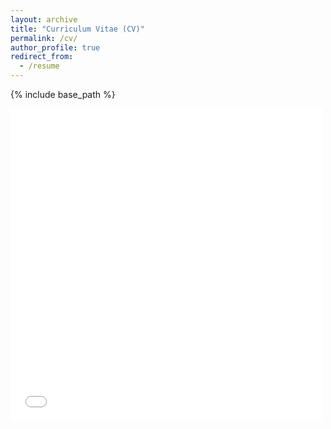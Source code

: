 ```yaml
---
layout: archive
title: "Curriculum Vitae (CV)"
permalink: /cv/
author_profile: true
redirect_from:
  - /resume
---
```


{% include base_path %}

<!-- ### Non-extended version -->
<embed src="{{ site.baseurl }}/files/CV-2023.11.pdf" width="500" height="500" type='application/pdf'>
